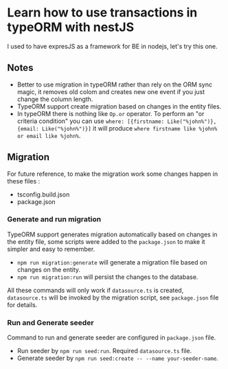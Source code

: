 # Learn how to use transactions in typeORM with nestJS
I used to have expresJS as a framework for BE in nodejs, let's try this one.

## Notes
- Better to use migration in typeORM rather than rely on the ORM sync magic, it removes old colom and creates new one event if you just change the column length.
- TypeORM support create migration based on changes in the entity files.
- In typeORM there is nothing like `Op.or` operator. To perform an "or criteria condition" you can use `where: [{firstname: Like("%john%")}, {email: Like("%john%")}]` it will produce `where firstname like %john% or email like %john%`. 

## Migration
For future reference, to make the migration work some changes happen in these files :
- tsconfig.build.json
- package.json

### Generate and run migration
TypeORM support generates migration automatically based on changes in the entity file, some scripts were added to the `package.json` to make it simpler and easy to remember. 
- `npm run migration:generate` will generate a migration file based on changes on the entity.
- `npm run migration:run` will persist the changes to the database.

All these commands will only work if `datasource.ts` is created, `datasource.ts` will be invoked by the migration script, see `package.json` file for details. 

### Run and Generate seeder
Command to run and generate seeder are configured in `package.json` file.
- Run seeder by `npm run seed:run`. Required `datasource.ts` file.
- Generate seeder by `npm run seed:create -- --name your-seeder-name`.
